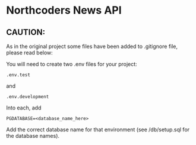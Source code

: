 # Northcoders News API

## CAUTION: 
As in the original project some files have been added to .gitignore file, please read below:


You will need to create two .env files for your project: 
```
.env.test
```
and
```
.env.development
```

Into each, add 
```
PGDATABASE=<database_name_here>
```
Add the correct database name for that environment (see /db/setup.sql for the database names).

